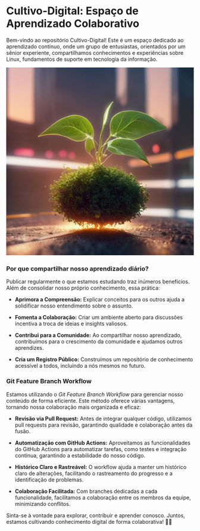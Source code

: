 # Cultivo-Digital: Espaço de Aprendizado Colaborativo

Bem-vindo ao repositório Cultivo-Digital! Este é um espaço dedicado ao aprendizado contínuo, onde um grupo de entusiastas, orientados por um sênior experiente, compartilhamos conhecimentos e experiências sobre Linux, fundamentos de suporte em tecnologia da informação.

![](./img/seedgrowti.jpg)

### Por que compartilhar nosso aprendizado diário?

Publicar regularmente o que estamos estudando traz inúmeros benefícios. Além de consolidar nosso próprio conhecimento, essa prática:

- **Aprimora a Compreensão:** Explicar conceitos para os outros ajuda a solidificar nosso entendimento sobre o assunto.

- **Fomenta a Colaboração:** Criar um ambiente aberto para discussões incentiva a troca de ideias e insights valiosos.

- **Contribui para a Comunidade:** Ao compartilhar nosso aprendizado, contribuímos para o crescimento da comunidade e ajudamos outros aprendizes.

- **Cria um Registro Público:** Construímos um repositório de conhecimento acessível a todos, incluindo a nós mesmos no futuro.

### Git Feature Branch Workflow

Estamos utilizando o *Git Feature Branch Workflow* para gerenciar nosso conteúdo de forma eficiente. Este método oferece várias vantagens, tornando nossa colaboração mais organizada e eficaz:

- **Revisão via Pull Request:** Antes de integrar qualquer código, utilizamos pull requests para revisão, garantindo qualidade e colaboração antes da fusão.

- **Automatização com GitHub Actions:** Aproveitamos as funcionalidades do GitHub Actions para automatizar tarefas, como testes e integração contínua, garantindo a estabilidade do nosso código.

- **Histórico Claro e Rastreável:** O workflow ajuda a manter um histórico claro de alterações, facilitando o rastreamento do progresso e a identificação de problemas.

- **Colaboração Facilitada:** Com branches dedicadas a cada funcionalidade, facilitamos a colaboração entre os membros da equipe, minimizando conflitos.

Sinta-se à vontade para explorar, contribuir e aprender conosco. Juntos, estamos cultivando conhecimento digital de forma colaborativa! 🌱✨



